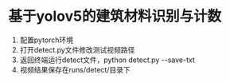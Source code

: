 # 基于yolov5的建筑材料识别与计数

1. 配置pytorch环境
2. 打开detect.py文件修改测试视频路径
3. 返回终端运行detect文件，python detect.py --save-txt
4. 视频结果保存在runs/detect/目录下